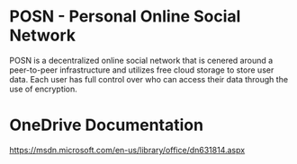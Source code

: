 # POSN - Personal Online Social Network 
POSN is a decentralized online social network that is cenered around a peer-to-peer infrastructure and utilizes free cloud storage to store user data. Each user has full control over who can access their data through the use of encryption.

# OneDrive Documentation
https://msdn.microsoft.com/en-us/library/office/dn631814.aspx
